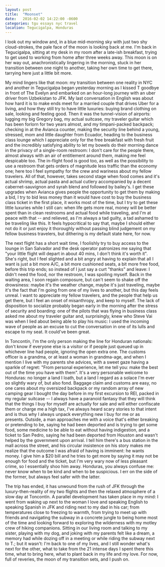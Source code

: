 ```yaml
---
layout: post
title:  "Moonset"
date:   2016-02-02 14:22:00 -0600
categories: tgu essays nyc travel
location: Tegucigalpa, Honduras
---
```


I look out my window and, in a blue mid-morning sky with just two shy
cloud-strokes, the pale face of the moon is looking back at me. I'm back in
Tegucigalpa, sitting at my desk in my room after a late-ish breakfast, trying to
get used to working from home after three weeks away. This moon is on her way
out, anachronistically lingering in the morning, stuck in her transition between
one night to another, taking her own time to get there, tarrying here just a
little bit more. 

My mind lingers like that moon: my transition between one reality in NYC and
another in Tegucigalpa began yesterday morning as I kissed T goodbye in front of
The Evelyn and embarked on an hour-long journey with an uber driver from
Uzbekistan to JFK. My last conversation in English was about how hard it is to
make ends meet for a married couple that drives Uber for a living, and how they
still try to have little luxuries: buying brand clothing on sale, looking and
feeling good. Then it was the tunnel-vision of airports: lugging my big Gregory
bag, my actual suitcase, my traveler guitar which has been forlorn for two years
almost, and my timpani-packed backpack; checking in at the Avianca counter,
making the security line behind a young, stressed, mom and little daughter from
Ecuador, heading to the business class lounge which I appreciate only for the
free breakfast with fresh fruit and the incredibly satisfying ability to let my
bowels do their morning dance in the privacy of a single-room restroom: I don't
care for the people there, almost always with an air of entitlement around them,
making me feel despicable too. The in-flight food is good too, as well as the
possibility to use a restroom that gets orders of magnitude less traffic than
the economy one; here too I feel sympathy for the crew and wariness about my
fellow travelers. All of that, however, takes second stage when food comes and
it's actual shrimp, actual pasta and actual cutlery accompanied by a decent
cabernet-sauvignon and syrah blend and followed by bailey's. I get these
upgrades when Avianca gives people the opportunity to get them by making a bid,
I try to bid less money than it would have cost to buy the business class ticket
in the first place, it works most of the time, but I try to get these little
luxuries while I still can: when life gets more real, money will be better spent
than in clean restrooms and actual food while traveling, and I'm at peace with
that -- and relieved, as I'm always a tad guilty, a tad ashamed to be traveling
like this. It feels hypocritical to say that, maybe I should either not do it or
just enjoy it thoroughly without passing blind judgement on my fellow business
travelers, but dithering is my default state here, for now.

The next flight has a short wait time, I foolishly try to buy access to the
lounge in San Salvador and the desk operator patronizes me saying that "your
little flight will depart in about 40 mins, I don't think it's worth it". She's
right, but I feel slighted and a bit angry at having to explain that all I want
is just a bit more A/C, a bit more cushioned seats, a bit more free food, before
this trip ends; so instead of I just say a curt "thanks" and leave: I didn't
need the food, nor the restroom, I was spoiling myself. Back in the waiting area,
I soon regain composure, but can't seem to shake off the drowsiness: maybe it's
the weather change, maybe it's just traveling, maybe it's the fact that I'm
going from one of my lives to another, but this day feels unreal. I want to
appreciate my fellow travelers, and the people that help us get there, but I
feel an onset of misanthropy, and keep to myself. The lack of disposition to
socialize probably began early in the morning after the stress of security and
boarding: one of the pilots that was flying in business class asked me about my
traveler guitar and, surprisingly, knew who Steve Vai was when I lied about
being able to play his music: I used the incoming wave of people as an excuse to
cut the conversation in one of its lulls and escape to my seat. It could've been
great.

In Toncontín, I'm the only person making the line for Honduran nationals: don't
know if everyone else is a visitor or if people just queued up in whichever line
had people, ignoring the open extra one. The customs officer is a grandma, or at
least a woman in grandma-age, and when I mention I live with my parents she
advices, with a sweet gaze having a sparkle of regret: "From personal
experience, let me tell you: make the best out of the time you have with them".
It's a very personable welcome to Honduras: no longer a land I loath, but a land
I regard as a solace I'm ever so slightly wary of, but also fond. Baggage claim
and customs are easy, no one cares about my oversized backpack or my random
array of new camping gear I bought the day before in my first excursion to REI,
packed in my regular suitcase -- I always have a paranoid fantasy that they will
think that the things I buy for myself are actually for sale and will either
confiscate them or charge me a high tax, I've always heard scary stories to that
intent and is thus why I always unpack everything new I buy for me or as
presents. Outside, a man approaches me with a voice that's either breaking or
pretending to be, saying he had been deported and is trying to get some food,
some medicine to be able to eat without having indigestion, and a ticket to San
Pedro, saying he had been deported from Houston and wasn't helped by the
government upon arrival. I tell him there's a bus station in the mall across the
street, and his circular insistence on his story makes me realize that the
outcome I was afraid of having is imminent: he wants money. I give him a $20
bill and he tries to get more by saying it may not be enough for food and the
ticket, but I'm very wary now of less pleasant crime, so I essentially shoo him
away. Honduras, you always confuse me: never know when to be kind and when to be
suspicious. I err on the side of the former, but always feel safer with the
latter.

The trip has ended, it has unwound from the rush of JFK through the
luxury-then-reality of my two flights and then the relaxed atmosphere of a slow
day at Toncontín. A parallel development has taken place in my mind: I went from
waking up next to the woman I love and speaking English to speaking Spanish in
JFK and riding next to my dad in his car; from temperatures
close to freezing to warmth, from trying to meet up with friends and navigating
the subway in a concrete jungle to being home most of the time and looking
forward to exploring the wilderness with my motley crew of hiking companions.
Sitting in our living room and talking to my sister, playing with my dog, and
joking with my parents felt like a dream, a memory had while dozing off in a
meeting or while riding the subway next to T.; but it wasn't: I'm back to one of
my lives, and I still wonder what's next for the other, what to take from the 21
intense days I spent there this time, what to bring here, what to plant back in
my life and my love. For now, full of reveries, the moon of my transition sets,
and I push on.
